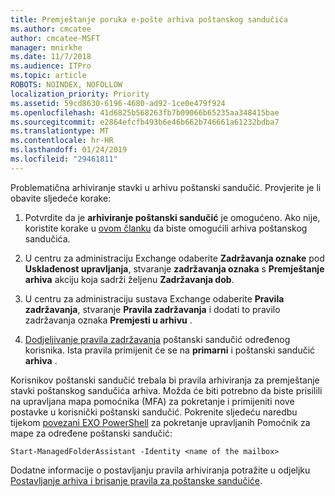 ```yaml
---
title: Premještanje poruka e-pošte arhiva poštanskog sandučića
ms.author: cmcatee
author: cmcatee-MSFT
manager: mnirkhe
ms.date: 11/7/2018
ms.audience: ITPro
ms.topic: article
ROBOTS: NOINDEX, NOFOLLOW
localization_priority: Priority
ms.assetid: 59cd8630-6196-4680-ad92-1ce0e479f924
ms.openlocfilehash: 41d6825b568263fb7b09066b65235aa348415bae
ms.sourcegitcommit: e2864efcfb493b6e46b662b746661a61232bdba7
ms.translationtype: MT
ms.contentlocale: hr-HR
ms.lasthandoff: 01/24/2019
ms.locfileid: "29461811"
---
```

Problematična arhiviranje stavki u arhivu poštanski sandučić. Provjerite je li obavite sljedeće korake:
  
1. Potvrdite da je **arhiviranje poštanski sandučić** je omogućeno. Ako nije, koristite korake u [ovom članku](https://docs.microsoft.com/en-us/office365/securitycompliance/enable-archive-mailboxes) da biste omogućili arhiva poštanskog sandučića. 
    
2. U centru za administraciju Exchange odaberite **Zadržavanja oznake** pod **Usklađenost upravljanja**, stvaranje **zadržavanja oznaka** s **Premještanje arhiva** akciju koja sadrži željenu **Zadržavanja dob**.
    
3. U centru za administraciju sustava Exchange odaberite **Pravila zadržavanja**, stvaranje **Pravila zadržavanja** i dodati to pravilo zadržavanja oznaka **Premjesti u arhivu** . 
    
4. [Dodjeljivanje pravila zadržavanja](https://docs.microsoft.com/en-us/exchange/security-and-compliance/messaging-records-management/apply-retention-policy) poštanski sandučić određenog korisnika. Ista pravila primijenit će se na **primarni** i poštanski sandučić **arhiva** . 
    
Korisnikov poštanski sandučić trebala bi pravila arhiviranja za premještanje stavki poštanskog sandučića arhiva. Možda će biti potrebno da biste prisilili na upravljana mapa pomoćnika (MFA) za pokretanje i primijeniti nove postavke u korisnički poštanski sandučić. Pokrenite sljedeću naredbu tijekom [povezani EXO PowerShell](https://docs.microsoft.com/en-us/powershell/exchange/exchange-online/connect-to-exchange-online-powershell/connect-to-exchange-online-powershell?view=exchange-ps) za pokretanje upravljanih Pomoćnik za mape za određene poštanski sandučić: 
  
```
Start-ManagedFolderAssistant -Identity <name of the mailbox>
```

Dodatne informacije o postavljanju pravila arhiviranja potražite u odjeljku [Postavljanje arhiva i brisanje pravila za poštanske sandučiće](https://docs.microsoft.com/en-us/office365/securitycompliance/set-up-an-archive-and-deletion-policy-for-mailboxes#step-1-enable-archive-mailboxes-for-users).
  

